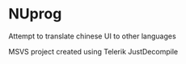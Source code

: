 # NUprog

Attempt to translate chinese UI to other languages

MSVS project created using Telerik JustDecompile 
